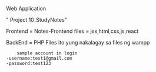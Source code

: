 Web Application


" Project 10_StudyNotes" 

Frontend = Notes-Frontend files = jsx,html,css,js,react

BackEnd = PHP Files ito yung nakalagay sa files ng wampp

        sample account in login
    -username:test1@gmail.com 
    -password:test123
